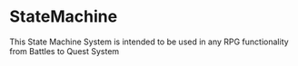 # StateMachine

This State Machine System is intended to be used in any RPG functionality from Battles to Quest System
 
